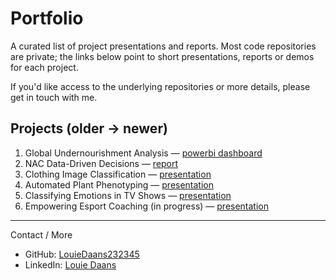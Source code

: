 # Portfolio

A curated list of project presentations and reports. Most code repositories are private; the links below point to short presentations, reports or demos for each project.

If you'd like access to the underlying repositories or more details, please get in touch with me.

## Projects (older → newer)

1. Global Undernourishment Analysis — [powerbi dashboard](https://edubuas-my.sharepoint.com/:u:/g/personal/232345_buas_nl/EVbajQ8Bd1hNj2qxhr3lOTYB00UbDmeupsFZ9e5iS8FNyw?e=bRZUDp)
2. NAC Data-Driven Decisions — [report](nac_report.pdf)
3. Clothing Image Classification — [presentation](clothes_presentation.pdf)
4. Automated Plant Phenotyping — [presentation](plant_presentation.pdf)
5. Classifying Emotions in TV Shows — [presentation](tv_presentation.pdf)
6. Empowering Esport Coaching (in progress) — [presentation](esport_proposition.pdf)

---

Contact / More

- GitHub: [LouieDaans232345](https://github.com/LouieDaans232345)
- LinkedIn: [Louie Daans](https://www.linkedin.com/in/louie-daans-a82250256/)